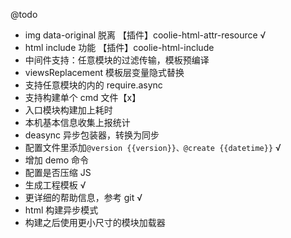 
@todo

- img data-original 脱离 【插件】coolie-html-attr-resource √
- html include 功能 【插件】coolie-html-include
- 中间件支持：任意模块的过滤传输，模板预编译 
- viewsReplacement 模板层变量隐式替换
- 支持任意模块的内的 require.async
- 支持构建单个 cmd 文件【x】
- 入口模块构建加上耗时
- 本机基本信息收集上报统计
- deasync 异步包装器，转换为同步
- 配置文件里添加`@version {{version}}、@create {{datetime}}` √
- 增加 demo 命令
- 配置是否压缩 JS
- 生成工程模板 √
- 更详细的帮助信息，参考 git √
- html 构建异步模式
- 构建之后使用更小尺寸的模块加载器

